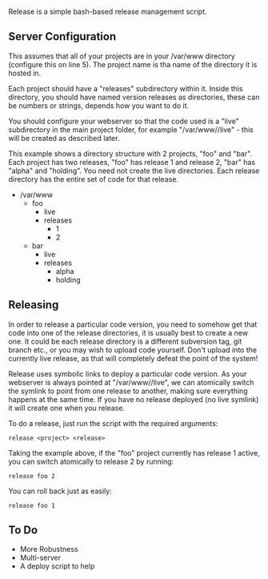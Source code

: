 Release is a simple bash-based release management script.

## Server Configuration

This assumes that all of your projects are in your /var/www directory (configure this on line 5). The project name is tha name of the directory it is hosted in.

Each project should have a "releases" subdirectory within it. Inside this directory, you should have named version releases as directories, these can be numbers or strings, depends how you want to do it.

You should configure your webserver so that the code used is a "live" subdirectory in the main project folder, for example "/var/www/<project>/live" - this will be created as described later.

This example shows a directory structure with 2 projects, "foo" and "bar". Each project has two releases, "foo" has release 1 and release 2, "bar" has "alpha" and "holding". You need not create the live directories. Each release directory has the entire set of code for that release.

* /var/www
	* foo
		* live
		* releases
			* 1
			* 2
	* bar
		* live
		* releases
			* alpha
			* holding
			
## Releasing

In order to release a particular code version, you need to somehow get that code into one of the release directories, it is usually best to create a new one. It could be each release directory is a different subversion tag, git branch etc., or you may wish to upload code yourself. Don't upload into the currently live release, as that will completely defeat the point of the system!

Release uses symbolic links to deploy a particular code version. As your webserver is always pointed at "/var/www/<project>/live", we can atomically switch the symlink to point from one release to another, making sure everything happens at the same time. If you have no release deployed (no live symlink) it will create one when you release.

To do a release, just run the script with the required arguments:

    release <project> <release>

Taking the example above, if the "foo" project currently has release 1 active, you can switch atomically to release 2 by running:

    release foo 2
	
You can roll back just as easily:

    release foo 1

## To Do

* More Robustness
* Multi-server
* A deploy script to help
